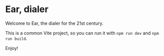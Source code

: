 # Ear, dialer

Welcome to Ear, the dialer for the 21st century.

This is a common Vite project, so you can run it with `npm run dev` and `npm run build`.

Enjoy!
